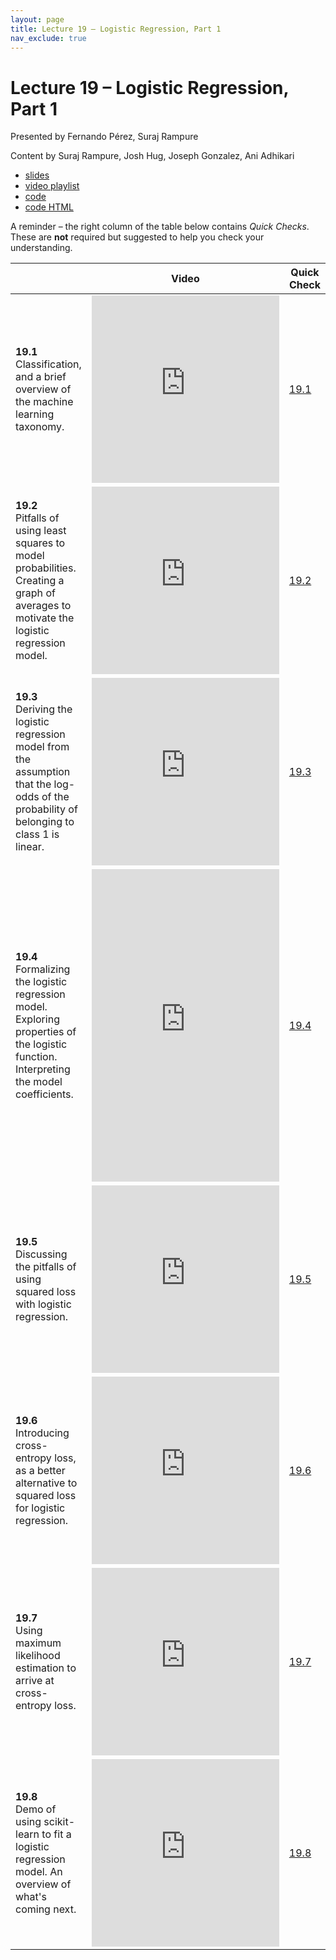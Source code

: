 ```yaml
---
layout: page
title: Lecture 19 – Logistic Regression, Part 1
nav_exclude: true
---
```


# Lecture 19 – Logistic Regression, Part 1

Presented by Fernando Pérez, Suraj Rampure

Content by Suraj Rampure, Josh Hug, Joseph Gonzalez, Ani Adhikari

- [slides](https://docs.google.com/presentation/d/1KmRdbHotBd5hCYWv_xLoCqMtsEHP2bu17I0UfT1dGu4/edit?usp=sharing)
- [video playlist](https://www.youtube.com/playlist?list=PLQCcNQgUcDfo6o4x8hlVGIbFRi4ctXZb8)
- [code](https://data100.datahub.berkeley.edu/hub/user-redirect/git-sync?repo=https://github.com/DS-100/su21&subPath=lec/lec19/&branch=main)
- [code HTML](../../resources/assets/lectures/lec19/lec19.html)

A reminder – the right column of the table below contains _Quick Checks_. These are **not** required but suggested to help you check your understanding.

<table>
<colgroup>
<col style="width: 25%" />
<col style="width: 25%" />
<col style="width: 25%" />
</colgroup>
<thead>
<tr class="header">
<th></th>
<th>Video</th>
<th>Quick Check</th>
</tr>
</thead>
<tbody>
<tr>
<tr>
<td><strong>19.1</strong> <br>Classification, and a brief overview of the machine learning taxonomy.</td>
<td><iframe width="300" height="300" height src="https://youtube.com/embed/n24YOheURw0" frameborder="0" allow="accelerometer; autoplay; encrypted-media; gyroscope; picture-in-picture" allowfullscreen></iframe></td>
<td><a href="https://docs.google.com/forms/d/e/1FAIpQLSfit2svwm1zU6jsAE0E56LoYjyI5HU0TEl_3QE8s3BjIuGRmQ/viewform" target="\_blank">19.1</a></td>
</tr>
<tr>
<td><strong>19.2</strong> <br>Pitfalls of using least squares to model probabilities. Creating a graph of averages to motivate the logistic regression model.</td>
<td><iframe width="300" height="300" height src="https://youtube.com/embed/5tO27qVS3zA" frameborder="0" allow="accelerometer; autoplay; encrypted-media; gyroscope; picture-in-picture" allowfullscreen></iframe></td>
<td><a href="https://docs.google.com/forms/d/e/1FAIpQLSeUFSMC1nHqiQOg7vLLPn88IPO5Sp1Pp1O4fTlmq7NcDj9DLQ/viewform" target="\_blank">19.2</a></td>
</tr>
<tr>
<td><strong>19.3</strong> <br>Deriving the logistic regression model from the assumption that the log-odds of the probability of belonging to class 1 is linear.</td>
<td><iframe width="300" height="300" height src="https://youtube.com/embed/RPeLrOS3FjA" frameborder="0" allow="accelerometer; autoplay; encrypted-media; gyroscope; picture-in-picture" allowfullscreen></iframe></td>
<td><a href="https://docs.google.com/forms/d/e/1FAIpQLSertHh80tAH3ErfkKoPBOFMdEfGJ8-aUljmJTFT4PVvODdnMA/viewform" target="\_blank">19.3</a></td>
</tr>
<tr>
<td><strong>19.4</strong> <br>Formalizing the logistic regression model. Exploring properties of the logistic function. Interpreting the model coefficients.</td>
<td><iframe width="300" height="500" height src="https://youtube.com/embed/A-mD0g3cXBo" frameborder="0" allow="accelerometer; autoplay; encrypted-media; gyroscope; picture-in-picture" allowfullscreen></iframe></td>
<td><a href="https://docs.google.com/forms/d/e/1FAIpQLSdnFfnrpM-D6-GgTOIOWNPEAfq9ttWLoJmv6tlXVfaXXDX83A/viewform" target="\_blank">19.4</a></td>
</tr>
<tr>
<td><strong>19.5</strong> <br>Discussing the pitfalls of using squared loss with logistic regression.</td>
<td><iframe width="300" height="300" height src="https://youtube.com/embed/NmxwIgbMhgc" frameborder="0" allow="accelerometer; autoplay; encrypted-media; gyroscope; picture-in-picture" allowfullscreen></iframe></td>
<td><a href="https://docs.google.com/forms/d/e/1FAIpQLScPiDZ8Zu1e2MuqtC_YXM1m45TXk5tS1-Wq296n_FOdJnvMIA/viewform" target="\_blank">19.5</a></td>
</tr>
<tr>
<td><strong>19.6</strong> <br>Introducing cross-entropy loss, as a better alternative to squared loss for logistic regression.</td>
<td><iframe width="300" height="300" height src="https://youtube.com/embed/zFXrM6Lmlxk" frameborder="0" allow="accelerometer; autoplay; encrypted-media; gyroscope; picture-in-picture" allowfullscreen></iframe></td>
<td><a href="https://docs.google.com/forms/d/e/1FAIpQLSdFTM47YL1L2UBVEqh4BQ42CzvGmGUquFYWvy4cj_F4Krj0Ow/viewform" target="\_blank">19.6</a></td>
</tr>
<tr>
<td><strong>19.7</strong> <br>Using maximum likelihood estimation to arrive at cross-entropy loss.</td>
<td><iframe width="300" height="300" height src="https://youtube.com/embed/3wqXRQzJBpE" frameborder="0" allow="accelerometer; autoplay; encrypted-media; gyroscope; picture-in-picture" allowfullscreen></iframe></td>
<td><a href="https://docs.google.com/forms/d/e/1FAIpQLSdx7QfJC2OnLzxSAg64Nr_qTdu5r77x4t3EdmhNfiwBVFidFg/viewform" target="\_blank">19.7</a></td>
</tr>
<tr>
<td><strong>19.8</strong> <br>Demo of using scikit-learn to fit a logistic regression model. An overview of what's coming next.</td>
<td><iframe width="300" height="300" height src="https://youtube.com/embed/PWm1KYNFkSM" frameborder="0" allow="accelerometer; autoplay; encrypted-media; gyroscope; picture-in-picture" allowfullscreen></iframe></td>
<td><a href="https://docs.google.com/forms/d/e/1FAIpQLScpxMN-PPBgvIxZ1J7ZH1o8bwdF7WgatSvxz9ewBcS2cquzww/viewform" target="\_blank">19.8</a></td>
</tr>
